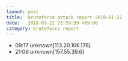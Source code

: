 ```yaml
---
layout: post
title:  bruteforce attack report 2018-01-22
date:   2018-01-22 23:59:59 +09:00
category: bruteforce report
---
```


* 09:17 unknown[113.20.106.176]
* 21:06 unknown[157.55.39.6]
